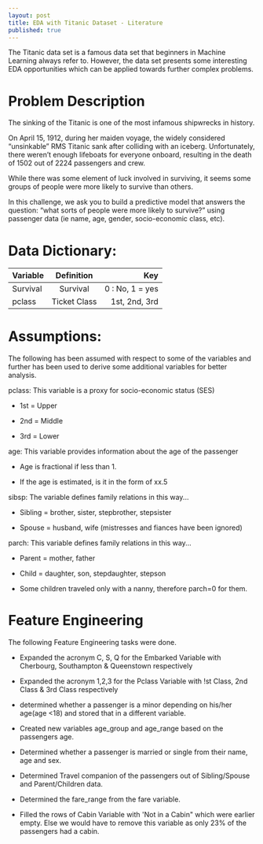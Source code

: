 ```yaml
---
layout: post
title: EDA with Titanic Dataset - Literature
published: true
---
```

The Titanic data set is a famous data set that beginners in Machine Learning always refer to. However, the data set presents some interesting EDA opportunities which can be applied towards further complex problems.

# Problem Description

The sinking of the Titanic is one of the most infamous shipwrecks in history.

On April 15, 1912, during her maiden voyage, the widely considered “unsinkable” RMS Titanic sank after colliding with an iceberg. Unfortunately, there weren’t enough lifeboats for everyone onboard, resulting in the death of 1502 out of 2224 passengers and crew.

While there was some element of luck involved in surviving, it seems some groups of people were more likely to survive than others.

In this challenge, we ask you to build a predictive model that answers the question: “what sorts of people were more likely to survive?” using passenger data (ie name, age, gender, socio-economic class, etc).

# Data Dictionary:
| Variable     |  Definition     | Key     |
| :------------- | :----------: | -----------: |
| Survival | Survival   | 0 : No, 1 = yes|
| pclass   | Ticket Class | 1st, 2nd, 3rd |


# Assumptions:

The following has been assumed with respect to some of the variables and further has been used to derive some additional variables for better analysis.

pclass: This variable is a proxy for socio-economic status (SES)

- 1st = Upper

- 2nd = Middle

- 3rd = Lower

age: This variable provides information about the age of the passenger

- Age is fractional if less than 1.

- If the age is estimated, is it in the form of xx.5

sibsp: The variable defines family relations in this way...

- Sibling = brother, sister, stepbrother, stepsister

- Spouse = husband, wife (mistresses and fiances have been ignored)

parch: This variable defines family relations in this way...

- Parent = mother, father

- Child = daughter, son, stepdaughter, stepson

- Some children traveled only with a nanny, therefore parch=0 for them.

# Feature Engineering

The following Feature Engineering tasks were done.

- Expanded the acronym C, S, Q for the Embarked Variable with Cherbourg, Southampton & Queenstown respectively

- Expanded the acronym 1,2,3 for the Pclass Variable with !st Class, 2nd Class & 3rd Class respectively

- determined whether a passenger is a minor depending on his/her age(age <18) and stored that in a different variable.

- Created new variables age_group and age_range based on the passengers age.

- Determined whether a passenger is married or single from their name, age and sex.

- Determined Travel companion of the passengers out of Sibling/Spouse and Parent/Children data.

- Determined the fare_range from the fare variable.

- Filled the rows of Cabin Variable with 'Not in a Cabin" which were earlier empty. Else we would have to remove this variable as only 23% of the passengers had a cabin.
